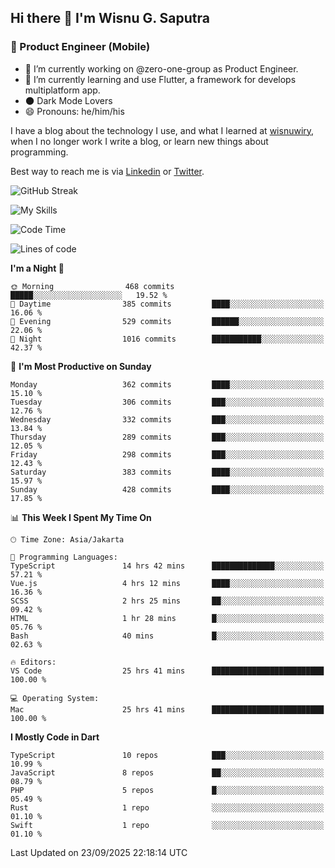 ## Hi there 👋 I'm Wisnu G. Saputra

### :mobile_phone_off: Product Engineer (Mobile)

- 🔭 I’m currently working on @zero-one-group as Product Engineer.
- 🌱 I’m currently learning and use Flutter, a framework for develops multiplatform app.
- 🌑 Dark Mode Lovers
- 😄 Pronouns: he/him/his

I have a blog about the technology I use, and what I learned at [wisnuwiry](https://wisnuwiry.space/), when I no longer work I write a blog, or learn new things about programming.

Best way to reach me is via [Linkedin](https://www.linkedin.com/in/wisnu-saputra/) or [Twitter](https://twitter.com/wisnuwiry).

![GitHub Streak](https://streak-stats.demolab.com?user=wisnuwiry&theme=dark&hide_border=true)

![My Skills](https://skillicons.dev/icons?i=dart,flutter,kotlin,swift,go,js,css,neovim,git,linux&perline=5)

<!--START_SECTION:waka-->
![Code Time](http://img.shields.io/badge/Code%20Time-2%2C147%20hrs%2033%20mins-blue)

![Lines of code](https://img.shields.io/badge/From%20Hello%20World%20I%27ve%20Written-2.8%20million%20lines%20of%20code-blue)

**I'm a Night 🦉** 

```text
🌞 Morning                468 commits         █████░░░░░░░░░░░░░░░░░░░░   19.52 % 
🌆 Daytime                385 commits         ████░░░░░░░░░░░░░░░░░░░░░   16.06 % 
🌃 Evening                529 commits         ██████░░░░░░░░░░░░░░░░░░░   22.06 % 
🌙 Night                  1016 commits        ███████████░░░░░░░░░░░░░░   42.37 % 
```
📅 **I'm Most Productive on Sunday** 

```text
Monday                   362 commits         ████░░░░░░░░░░░░░░░░░░░░░   15.10 % 
Tuesday                  306 commits         ███░░░░░░░░░░░░░░░░░░░░░░   12.76 % 
Wednesday                332 commits         ███░░░░░░░░░░░░░░░░░░░░░░   13.84 % 
Thursday                 289 commits         ███░░░░░░░░░░░░░░░░░░░░░░   12.05 % 
Friday                   298 commits         ███░░░░░░░░░░░░░░░░░░░░░░   12.43 % 
Saturday                 383 commits         ████░░░░░░░░░░░░░░░░░░░░░   15.97 % 
Sunday                   428 commits         ████░░░░░░░░░░░░░░░░░░░░░   17.85 % 
```


📊 **This Week I Spent My Time On** 

```text
🕑︎ Time Zone: Asia/Jakarta

💬 Programming Languages: 
TypeScript               14 hrs 42 mins      ██████████████░░░░░░░░░░░   57.21 % 
Vue.js                   4 hrs 12 mins       ████░░░░░░░░░░░░░░░░░░░░░   16.36 % 
SCSS                     2 hrs 25 mins       ██░░░░░░░░░░░░░░░░░░░░░░░   09.42 % 
HTML                     1 hr 28 mins        █░░░░░░░░░░░░░░░░░░░░░░░░   05.76 % 
Bash                     40 mins             █░░░░░░░░░░░░░░░░░░░░░░░░   02.63 % 

🔥 Editors: 
VS Code                  25 hrs 41 mins      █████████████████████████   100.00 % 

💻 Operating System: 
Mac                      25 hrs 41 mins      █████████████████████████   100.00 % 
```

**I Mostly Code in Dart** 

```text
TypeScript               10 repos            ███░░░░░░░░░░░░░░░░░░░░░░   10.99 % 
JavaScript               8 repos             ██░░░░░░░░░░░░░░░░░░░░░░░   08.79 % 
PHP                      5 repos             █░░░░░░░░░░░░░░░░░░░░░░░░   05.49 % 
Rust                     1 repo              ░░░░░░░░░░░░░░░░░░░░░░░░░   01.10 % 
Swift                    1 repo              ░░░░░░░░░░░░░░░░░░░░░░░░░   01.10 % 
```




 Last Updated on 23/09/2025 22:18:14 UTC
<!--END_SECTION:waka-->
